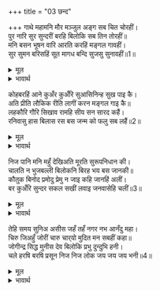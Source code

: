 +++
title = "03 छन्द"

+++
गाथे महामनि मौर मञ्जुल अङ्ग सब चित चोरहीं।  
पुर नारि सुर सुन्दरीं बरहि बिलोकि सब तिन तोरहीं॥  
मनि बसन भूषन वारि आरति करहिं मङ्गल गावहीं।  
सुर सुमन बरिसहिं सूत मागध बन्दि सुजसु सुनावहीं॥1॥  

<details><summary>मूल</summary>

गाथे महामनि मौर मञ्जुल अङ्ग सब चित चोरहीं।  
पुर नारि सुर सुन्दरीं बरहि बिलोकि सब तिन तोरहीं॥  
मनि बसन भूषन वारि आरति करहिं मङ्गल गावहीं।  
सुर सुमन बरिसहिं सूत मागध बन्दि सुजसु सुनावहीं॥1॥  
</details>

<details><summary>भावार्थ</summary>

सुन्दर मौर में बहुमूल्य मणियाँ गुँथी हुई हैं, सभी अङ्ग चित्त को चुराए लेते हैं। सब नगर की स्त्रियाँ और देवसुन्दरियाँ दूलह को देखकर तिनका तोड रही हैं (उनकी बलैयाँ ले रही हैं) और मणि, वस्त्र तथा आभूषण निछावर करके आरती उतार रही और मङ्गलगान कर रही हैं। देवता फूल बरसा रहे हैं और सूत, मागध तथा भाट सुयश सुना रहे हैं॥1॥  
</details>

कोहबरहिं आने कुअँर कुअँरि सुआसिनिन्ह सुख पाइ कै।  
अति प्रीति लौकिक रीति लागीं करन मङ्गल गाइ कै॥  
लहकौरि गौरि सिखाव रामहि सीय सन सारद कहैं।  
रनिवासु हास बिलास रस बस जन्म को फलु सब लहैं॥2॥  

<details><summary>मूल</summary>

कोहबरहिं आने कुअँर कुअँरि सुआसिनिन्ह सुख पाइ कै।  
अति प्रीति लौकिक रीति लागीं करन मङ्गल गाइ कै॥  
लहकौरि गौरि सिखाव रामहि सीय सन सारद कहैं।  
रनिवासु हास बिलास रस बस जन्म को फलु सब लहैं॥2॥  
</details>

<details><summary>भावार्थ</summary>

सुहागिनी स्त्रियाँ सुख पाकर कुँअर और कुमारियों को कोहबर (कुलदेवता के स्थान) में लाईं और अत्यन्त प्रेम से मङ्गल गीत गा-गाकर लौकिक रीति करने लगीं। पार्वतीजी श्री रामचन्द्रजी को लहकौर (वर-वधू का परस्पर ग्रास देना) सिखाती हैं और सरस्वतीजी सीताजी को सिखाती हैं। रनिवास हास-विलास के आनन्द में मग्न है, (श्री रामजी और सीताजी को देख-देखकर) सभी जन्म का परम फल प्राप्त कर रही हैं॥2॥  
</details>

निज पानि मनि महुँ देखिअति मूरति सुरूपनिधान की।  
चालति न भुजबल्ली बिलोकनि बिरह भय बस जानकी॥  
कौतुक बिनोद प्रमोदु प्रेमु न जाइ कहि जानहिं अलीं।  
बर कुअँरि सुन्दर सकल सखीं लवाइ जनवासेहि चलीं॥3॥  

<details><summary>मूल</summary>

निज पानि मनि महुँ देखिअति मूरति सुरूपनिधान की।  
चालति न भुजबल्ली बिलोकनि बिरह भय बस जानकी॥  
कौतुक बिनोद प्रमोदु प्रेमु न जाइ कहि जानहिं अलीं।  
बर कुअँरि सुन्दर सकल सखीं लवाइ जनवासेहि चलीं॥3॥  
</details>

<details><summary>भावार्थ</summary>

'अपने हाथ की मणियों में सुन्दर रूप के भण्डार श्री रामचन्द्रजी की परछाहीं दिख रही है। यह देखकर जानकीजी दर्शन में वियोग होने के भय से बाहु रूपी लता को और दृष्टि को हिलाती-डुलाती नहीं हैं। उस समय के हँसी-खेल और विनोद का आनन्द और प्रेम कहा नहीं जा सकता, उसे सखियाँ ही जानती हैं। तदनन्तर वर-कन्याओं को सब सुन्दर सखियाँ जनवासे को लिवा चलीं॥3॥  
</details>

तेहि समय सुनिअ असीस जहँ तहँ नगर नभ आनँदु महा।  
चिरु जिअहुँ जोरीं चारु चार्‌यो मुदित मन सबहीं कहा॥  
जोगीन्द्र सिद्ध मुनीस देव बिलोकि प्रभु दुन्दुभि हनी।  
चले हरषि बरषि प्रसून निज निज लोक जय जय जय भनी॥4॥  

<details><summary>मूल</summary>

तेहि समय सुनिअ असीस जहँ तहँ नगर नभ आनँदु महा।  
चिरु जिअहुँ जोरीं चारु चार्‌यो मुदित मन सबहीं कहा॥  
जोगीन्द्र सिद्ध मुनीस देव बिलोकि प्रभु दुन्दुभि हनी।  
चले हरषि बरषि प्रसून निज निज लोक जय जय जय भनी॥4॥  
</details>

<details><summary>भावार्थ</summary>

उस समय नगर और आकाश में जहाँ सुनिए, वहीं आशीर्वाद की ध्वनि सुनाई दे रही है और महान आनन्द छाया है। सभी ने प्रसन्न मन से कहा कि सुन्दर चारों जोडियाँ चिरञ्जीवी हों। योगीराज, सिद्ध, मुनीश्वर और देवताओं ने प्रभु श्री रामचन्द्रजी को देखकर दुन्दुभी बजाई और हर्षित होकर फूलों की वर्षा करते हुए तथा 'जय हो, जय हो, जय हो' कहते हुए वे अपने-अपने लोक को चले॥4॥
</details>

